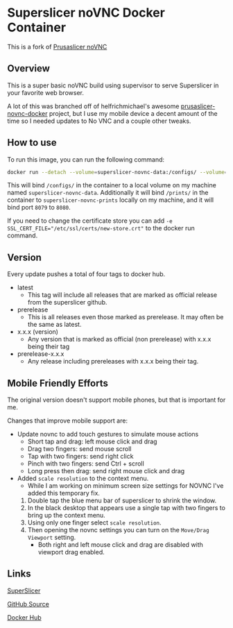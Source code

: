 # Superslicer noVNC Docker Container

This is a fork of [Prusaslicer noVNC](https://github.com/helfrichmichael/prusaslicer-novnc)

## Overview

This is a super basic noVNC build using supervisor to serve Superslicer in your favorite web browser.

A lot of this was branched off of helfrichmichael's awesome
[prusaslicer-novnc-docker](https://github.com/helfrichmichael/prusaslicer-novnc) project, but
I use my mobile device a decent amount of the time so I needed updates to No VNC and a couple other tweaks.

## How to use

To run this image, you can run the following command:

```bash
docker run --detach --volume=superslicer-novnc-data:/configs/ --volume=superslicer-novnc-prints:/prints/ -p 8079:8080 --name=superslicer-novnc superslicer-novnc
```

This will bind `/configs/` in the container to a local volume on my machine named `superslicer-novnc-data`.
Additionally it will bind `/prints/` in the container to `superslicer-novnc-prints` locally on my machine,
and it will bind port `8079` to `8080`.

If you need to change the certificate store you can add `-e SSL_CERT_FILE="/etc/ssl/certs/new-store.crt"`
to the docker run command.

## Version

Every update pushes a total of four tags to docker hub.

* latest
  * This tag will include all releases that are marked as official release from the superslicer github.
* prerelease
  * This is all releases even those marked as prerelease. It may often be the same as latest.
* x.x.x (version)
  * Any version that is marked as official (non prerelease) with x.x.x being their tag
* prerelease-x.x.x
  * Any release including prereleases with x.x.x being their tag.

## Mobile Friendly Efforts

The original version doesn't support mobile phones, but that is important for me.

Changes that improve mobile support are:

* Update novnc to add touch gestures to simulate mouse actions
  * Short tap and drag: left mouse click and drag
  * Drag two fingers: send mouse scroll
  * Tap with two fingers: send right click
  * Pinch with two fingers: send Ctrl + scroll
  * Long press then drag: send right mouse click and drag
* Added `scale resolution` to the context menu.
  * While I am working on minimum screen size settings for NOVNC I've added this temporary fix.
  1. Double tap the blue menu bar of superslicer to shrink the window.
  2. In the black desktop that appears use a single tap with two fingers to bring up the context menu.
  3. Using only one finger select `scale resolution`.
  4. Then opening the novnc settings you can turn on the `Move/Drag Viewport` setting.
      * Both right and left mouse click and drag are disabled with viewport drag enabled.

## Links

[SuperSlicer](https://github.com/supermerill/SuperSlicer)

[GitHub Source](https://github.com/Sodium-Hydrogen/superslicer-novnc)

[Docker Hub](https://hub.docker.com/r/sodiumhydrogen/superslicer-novnc)
